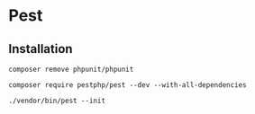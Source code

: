# Pest

## Installation

```
composer remove phpunit/phpunit

composer require pestphp/pest --dev --with-all-dependencies

./vendor/bin/pest --init
```
